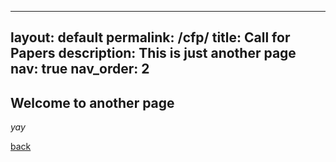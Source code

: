 
---
layout: default
permalink: /cfp/
title: Call for Papers
description: This is just another page
nav: true
nav_order: 2
---


## Welcome to another page

_yay_

[back](./)
